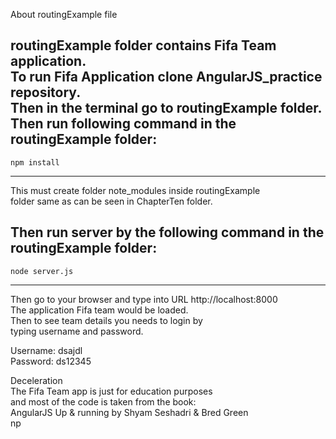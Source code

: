 About routingExample file   
   
routingExample folder contains Fifa Team application.  
To run Fifa Application clone AngularJS_practice repository.  
Then in the terminal go to  routingExample folder.  
Then run following command in the routingExample folder:  
------------------------------------------------------------------------ 
    npm install  
------------------------------------------------------------------------  
This must create folder note_modules inside  routingExample  
folder same as can be seen in ChapterTen folder.   
   
Then run server by the following command in the  
routingExample folder:  
-----------------------------------------------------------------------   
    node server.js 
-----------------------------------------------------------------------  
  
Then go to your browser and type into URL http://localhost:8000  
The application Fifa team would be loaded.  
Then to see team details you needs to login by  
typing username and password. 
  
Username: 	dsajdl  
Password: 	ds12345   
  
Deceleration  
The Fifa Team app is just for education purposes  
and most of the code is taken from the book:  
AngularJS Up & running by Shyam Seshadri & Bred Green   
np
